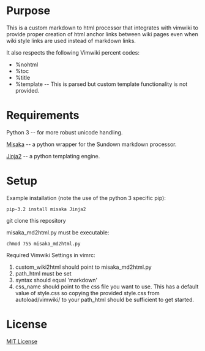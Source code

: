 Purpose
==========

This is a custom markdown to html processor that integrates with vimwiki to
provide proper creation of html anchor links between wiki pages even when wiki
style links are used instead of markdown links.

It also respects the following Vimwiki percent codes:
- %nohtml
- %toc
- %title
- %template  -- This is parsed but custom template functionality is not 
                provided.

Requirements
=============
Python 3 -- for more robust unicode handling.

[Misaka](http://misaka.61924.nl/) -- a python wrapper for the Sundown markdown
                                     processor.
                                     
[Jinja2](http://jinja.pocoo.org/) -- a python templating engine.


Setup
==========
Example installation (note the use of the python 3 specific pip):

    pip-3.2 install misaka Jinja2

git clone this repository

misaka_md2html.py must be executable:

    chmod 755 misaka_md2html.py

Required Vimwiki Settings in vimrc:

1.  custom_wiki2html should point to misaka_md2html.py
2.  path_html must be set
3.  syntax should equal 'markdown'
4.  css_name should point to the css file you want to use.  This has a default value of style.css so copying the provided style.css from autoload/vimwiki/ to your path_html should be sufficient to get started. 


License
==========

[MIT License](http://opensource.org/licenses/mit-license.php)
